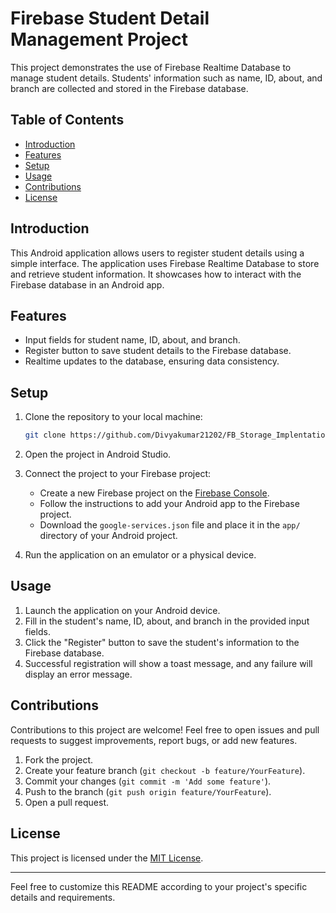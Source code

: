 # Firebase Student Detail Management Project

This project demonstrates the use of Firebase Realtime Database to manage student details. 
Students' information such as name, ID, about, and branch are collected and stored in the Firebase database.

## Table of Contents

- [Introduction](#introduction)
- [Features](#features)
- [Setup](#setup)
- [Usage](#usage)
- [Contributions](#contributions)
- [License](#license)

## Introduction

This Android application allows users to register student details using a simple interface. 
The application uses Firebase Realtime Database to store and retrieve student information. 
It showcases how to interact with the Firebase database in an Android app.

## Features

- Input fields for student name, ID, about, and branch.
- Register button to save student details to the Firebase database.
- Realtime updates to the database, ensuring data consistency.

## Setup

1. Clone the repository to your local machine:

   ```sh
   git clone https://github.com/Divyakumar21202/FB_Storage_Implentation.git
   ```

2. Open the project in Android Studio.

3. Connect the project to your Firebase project:
   - Create a new Firebase project on the [Firebase Console](https://console.firebase.google.com/).
   - Follow the instructions to add your Android app to the Firebase project.
   - Download the `google-services.json` file and place it in the `app/` directory of your Android project.

4. Run the application on an emulator or a physical device.

## Usage

1. Launch the application on your Android device.
2. Fill in the student's name, ID, about, and branch in the provided input fields.
3. Click the "Register" button to save the student's information to the Firebase database.
4. Successful registration will show a toast message, and any failure will display an error message.

## Contributions

Contributions to this project are welcome! Feel free to open issues and pull requests to suggest improvements, report bugs, or add new features.

1. Fork the project.
2. Create your feature branch (`git checkout -b feature/YourFeature`).
3. Commit your changes (`git commit -m 'Add some feature'`).
4. Push to the branch (`git push origin feature/YourFeature`).
5. Open a pull request.

## License

This project is licensed under the [MIT License](LICENSE).

---

Feel free to customize this README according to your project's specific details and requirements.
